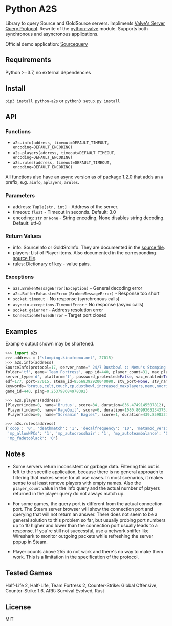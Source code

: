 # Python A2S

Library to query Source and GoldSource servers.
Impliments [Valve's Server Query Protocol](https://developer.valvesoftware.com/wiki/Server_queries).
Rewrite of the [python-valve](https://github.com/serverstf/python-valve) module.
Supports both synchronous and asyncronous applications.

Official demo application: [Sourcequery](https://sourcequery.yepoleb.at)

## Requirements

Python >=3.7, no external dependencies

## Install

`pip3 install python-a2s` or `python3 setup.py install`

## API

### Functions

* `a2s.info(address, timeout=DEFAULT_TIMEOUT, encoding=DEFAULT_ENCODING)`
* `a2s.players(address, timeout=DEFAULT_TIMEOUT, encoding=DEFAULT_ENCODING)`
* `a2s.rules(address, timeout=DEFAULT_TIMEOUT, encoding=DEFAULT_ENCODING)`

All functions also have an async version as of package 1.2.0 that adds an `a` prefix, e.g.
`ainfo`, `aplayers`, `arules`.

### Parameters

* address: `Tuple[str, int]` - Address of the server.
* timeout: `float` - Timeout in seconds. Default: 3.0
* encoding: `str` or `None` - String encoding, None disables string decoding. Default: utf-8

### Return Values

* info: SourceInfo or GoldSrcInfo. They are documented in the
  [source file](a2s/info.py).
* players: List of Player items. Also documented in the corresponding
  [source file](a2s/players.py).
* rules: Dictionary of key - value pairs.

### Exceptions

* `a2s.BrokenMessageError(Exception)` - General decoding error
* `a2s.BufferExhaustedError(BrokenMessageError)` - Response too short
* `socket.timeout` - No response (synchronous calls)
* `asyncio.exceptions.TimeoutError` - No response (async calls)
* `socket.gaierror` - Address resolution error
* `ConnectionRefusedError` - Target port closed

## Examples

Example output shown may be shortened.

```py
>>> import a2s
>>> address = ("stomping.kinofnemu.net", 27015)
>>> a2s.info(address)
SourceInfo(protocol=17, server_name=" 24/7 Dustbowl :: Nemu's Stomping Ground", map_name='cp_dustbowl',
folder='tf', game='Team Fortress', app_id=440, player_count=31, max_players=33, bot_count=21,
server_type='d', platform='l', password_protected=False, vac_enabled=True, version='5579073',
edf=177, port=27015, steam_id=85568392920040090, stv_port=None, stv_name=None,
keywords='brutus,celt,couch,cp,dustbowl,increased_maxplayers,nemu,nocrits,nodmgspread,pony,replays,vanilla',
game_id=440, ping=0.253798684978392)

>>> a2s.players(address)
[Player(index=0, name='Brutus', score=34, duration=836.4749145507812),
 Player(index=0, name='RageQuit', score=6, duration=1080.8099365234375),
 Player(index=0, name="Screamin' Eagles", score=1, duration=439.8598327636719)]

>>> a2s.rules(address)
{'coop': '0', 'deathmatch': '1', 'decalfrequency': '10', 'metamod_version': '1.10.7-devV',
 'mp_allowNPCs': '1', 'mp_autocrosshair': '1', 'mp_autoteambalance': '0', 'mp_disable_respawn_times': '0',
 'mp_fadetoblack': '0'}
```

## Notes

* Some servers return inconsistent or garbage data. Filtering this out is left to the specific application, because there is no general approach to filtering that makes sense for all use cases. In most scenarios, it makes sense to at least remove players with empty names. Also the `player_count` value in the info query and the actual number of players returned in the player query do not always match up.

* For some games, the query port is different from the actual connection port. The Steam server browser will show the connection port and querying that will not return an answer. There does not seem to be a general solution to this problem so far, but usually probing port numbers up to 10 higher and lower than the connection port usually leads to a response. If you're still not successful, use a network sniffer like Wireshark to monitor outgoing packets while refreshing the server popup in Steam.

* Player counts above 255 do not work and there's no way to make them work. This is a limitation in the specification of the protocol.

## Tested Games

Half-Life 2, Half-Life, Team Fortress 2, Counter-Strike: Global Offensive, Counter-Strike 1.6, ARK: Survival Evolved, Rust

## License

MIT

